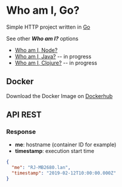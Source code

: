 # Who am I, Go? 

Simple HTTP project written in [Go](https://golang.org/) 

See other _**Who am I?**_ options
- [Who am I, Node?](https://github.com/marcopollivier/whoaminode)
- [Who am I, Java?]() -- in progress
- [Who am I, Clojure?]() -- in progress

## Docker

Download the Docker Image on [Dockerhub](https://hub.docker.com/r/marcopollivier/whoami) 

## API REST

### Response

- **me**: hostname (container ID for example)
- **timestamp**: execution start time 

```json
{
  "me": "RJ-MB2680.lan",
  "timestamp": "2019-02-12T10:00:00.000Z"
}
```
